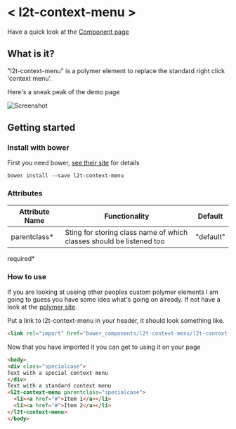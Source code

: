 # < l2t-context-menu >
Have a quick look at the [Component page](http://link2twenty.github.io/l2t-context-menu)

## What is it?
"l2t-context-menu" is a polymer element to replace the standard right click 'context menu'.

Here's a sneak peak of the demo page

![Screenshot](https://media.giphy.com/media/3oEduNTdEfa03WUZPO/giphy.gif)

## Getting started

### Install with bower

First you need bower, [see their site](http://bower.io/) for details 

```
bower install --save l2t-context-menu
```

### Attributes

| Attribute Name | Functionality | Default |
|----------------|-------------|-------------|
| parentclass* | Sting for storing class name of which classes should be listened too | "default" |

required*

### How to use

If you are looking at useing other peoples custom polymer elements I am going to guess you have some idea what's going on already. If not have a look at the [polymer site](http://polymer-project.org).

Put a link to l2t-context-menu in your header, it should look something like.
```html
<link rel="import" href="bower_components/l2t-context-menu/l2t-context-menu.html">
```

Now that you have imported it you can get to using it on your page
```html
<body>
<div class="specialcase">
Text with a special context menu
</div>
Text with a standard context menu
<l2t-context-menu parentclass="specialcase">
  <li><a href="#">Item 1</a></li>
  <li><a href="#">Item 2</a></li>
</l2t-context-menu>
</body>
```
